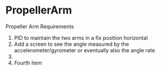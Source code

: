 # PropellerArm

Propeller Arm Requirements

1. PID to maintain the two arms in a fix position horizontal
2. Add a screen to see the angle measured by the accelerometer/gyrometer or eventually also the angle rate
3.
4. Fourth item
